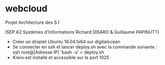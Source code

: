# webcloud
Projet Architecture des S.I 

ISEP
A2 Systèmes d'Informations
Richard DISARO & Guillaume PAPINUTTI.

- Créer un droplet Ubuntu 16.04.1x64 sur digitalocean
- Se connecter en ssh et lancer deploy.sh avec la commande suivante : ssh root@[Adresse IP] 'bash -s' < deploy.sh
- Kiwix est installé et accessible sur le port 1025

